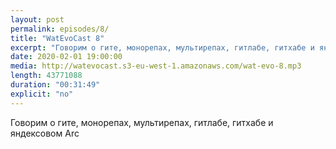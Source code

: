 ```yaml
---
layout: post
permalink: episodes/8/
title: "WatEvoCast 8"
excerpt: "Говорим о гите, монорепах, мультирепах, гитлабе, гитхабе и яндексовом Arc"
date: 2020-02-01 19:00:00
media: http://watevocast.s3-eu-west-1.amazonaws.com/wat-evo-8.mp3
length: 43771088
duration: "00:31:49"
explicit: "no"
---
```


Говорим о гите, монорепах, мультирепах, гитлабе, гитхабе и яндексовом Arc
